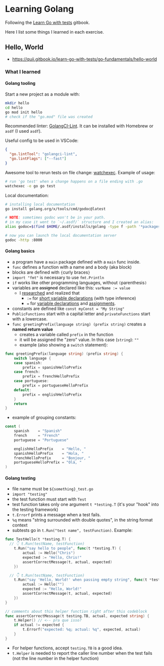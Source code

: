 # Learning Golang

Following the [Learn Go with tests](https://quii.gitbook.io/learn-go-with-tests/) gitbook.

Here I list some things I learned in each exercise.

## Hello, World

- <https://quii.gitbook.io/learn-go-with-tests/go-fundamentals/hello-world>

### What I learned

#### Golang tooling

Start a new project as a module with:

```bash
mkdir hello
cd hello
go mod init hello
# check if the "go.mod" file was created
```

Recommended linter: [GolangCI-Lint](https://golangci-lint.run/). It can be installed with Homebrew or `asdf` (I used `asdf`).

Useful config to be used in VSCode:

```json
{
  "go.lintTool": "golangci-lint",
  "go.lintFlags": ["--fast"]
}
```

Awesome tool to rerun tests on file change: [watchexec](https://github.com/watchexec/watchexec). Example of usage:

```bash
# run 'go test' when a change happens on a file ending with .go
watchexec -e go go test
```

Local documentation:

```bash
# installing local documentation
go install golang.org/x/tools/cmd/godoc@latest

# NOTE: sometimes godoc won't be in your path.
# in my case it went to `~/.asdf/` structure and I created an alias:
alias godoc=$(find $HOME/.asdf/installs/golang -type f -path '*packages/bin/godoc')

# now you can launch the local documentation server
godoc -http :8000
```

#### Golang basics

- a program have a `main` package defined with a `main` func inside.
- `func` defines a function with a name and a body (aka block)
- blocks are defined with `{`curly braces`}`
- `import "fmt"` is necessary to use `fmt.Println`
- `if` works like other programming languages, without `(`parenthesis`)`
- variables are ~~assigned~~ declared like this: `varName := value`
  - I [researched](https://stackoverflow.com/a/36513229/6354514) and realized that
    - `:=` for [short variable declarations](https://go.dev/ref/spec#Short_variable_declarations) (with type inference)
    - `=` for [variable declarations](https://go.dev/ref/spec#Variable_declarations) and [assignments](https://go.dev/ref/spec#Assignment_statements).
- constants are defined like `const myConst = "My String"`
- `PublicFunctions` start with a capital letter and `privateFunctions` start with a lowercase.
- `func greetingPrefix(language string) (prefix string)` creates a **named return value**
  - creates a variable called `prefix` in the function
  - it will be assigned the "zero" value. In this case (`string`): `""`
  - example (also showing a `switch` statement):

```go
func greetingPrefix(language string) (prefix string) {
	switch language {
	case spanish:
		prefix = spanishHelloPrefix
	case french:
		prefix = frenchHelloPrefix
	case portuguese:
		prefix = portugueseHelloPrefix
	default:
		prefix = englishHelloPrefix
	}
	return
}
```

- example of grouping constants:

```go
const (
	spanish    = "Spanish"
	french     = "French"
	portuguese = "Portuguese"

	englishHelloPrefix    = "Hello, "
	spanishHelloPrefix    = "Hola, "
	frenchHelloPrefix     = "Bonjour, "
	portugueseHelloPrefix = "Olá, "
)
```

#### Golang testing

- file name must be `${something}_test.go`
- `import "testing"`
- the test function must start with `Test`
- test function takes only one argument `t *testing.T` (it's your "hook" into the testing framework)
- `t.Errorf` prints a message when a test fails.
- `%q` means "string surrounded with double quotes", in the string format context
- subtests go in `t.Run("test name", testFunction)`. Example:

```go
func TestHello(t *testing.T) {
  // 👇 t.Run(testName, testFunction)
	t.Run("say hello to people", func(t *testing.T) {
		actual := Hello("Chris")
		expected := "Hello, Chris!"
		assertCorrectMessage(t, actual, expected)
	})

  // 👇 t.Run(testName, testFunction)
	t.Run("say 'Hello, World!' when passing empty string", func(t *testing.T) {
		actual := Hello("")
		expected := "Hello, World!"
		assertCorrectMessage(t, actual, expected)
	})
}

// comments about this helper function right after this codeblock
func assertCorrectMessage(t testing.TB, actual, expected string) {
	t.Helper() // <-- pra que isso?
	if actual != expected {
		t.Errorf("expected: %q; actual: %q", expected, actual)
	}
}
```

- For helper functions, accept `testing.TB` is a good idea.
- `t.Helper` is needed to report the caller line number when the test fails
  (not the line number in the helper function)
